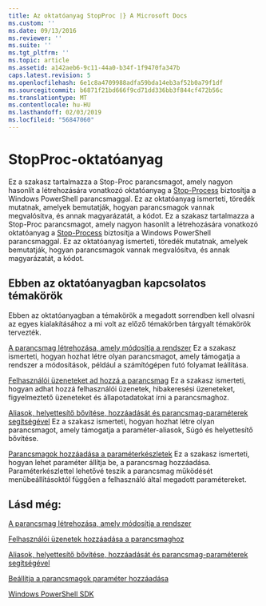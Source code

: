 ```yaml
---
title: Az oktatóanyag StopProc |} A Microsoft Docs
ms.custom: ''
ms.date: 09/13/2016
ms.reviewer: ''
ms.suite: ''
ms.tgt_pltfrm: ''
ms.topic: article
ms.assetid: a142aeb6-9c11-44a0-b34f-1f9470fa347b
caps.latest.revision: 5
ms.openlocfilehash: 6e1c8a4709988adfa59bda14eb3af52b0a79f1df
ms.sourcegitcommit: b6871f21bd666f9cd71dd336bb3f844cf472b56c
ms.translationtype: MT
ms.contentlocale: hu-HU
ms.lasthandoff: 02/03/2019
ms.locfileid: "56847060"
---
```

# <a name="stopproc-tutorial"></a>StopProc-oktatóanyag

Ez a szakasz tartalmazza a Stop-Proc parancsmagot, amely nagyon hasonlít a létrehozására vonatkozó oktatóanyag a [Stop-Process](/powershell/module/Microsoft.PowerShell.Management/Stop-Process) biztosítja a Windows PowerShell parancsmaggal. Ez az oktatóanyag ismerteti, töredék mutatnak, amelyek bemutatják, hogyan parancsmagok vannak megvalósítva, és annak magyarázatát, a kódot.
Ez a szakasz tartalmazza a Stop-Proc parancsmagot, amely nagyon hasonlít a létrehozására vonatkozó oktatóanyag a [Stop-Process](/powershell/module/Microsoft.PowerShell.Management/Stop-Process) biztosítja a Windows PowerShell parancsmaggal. Ez az oktatóanyag ismerteti, töredék mutatnak, amelyek bemutatják, hogyan parancsmagok vannak megvalósítva, és annak magyarázatát, a kódot.

## <a name="topics-in-this-tutorial"></a>Ebben az oktatóanyagban kapcsolatos témakörök

Ebben az oktatóanyagban a témakörök a megadott sorrendben kell olvasni az egyes kialakításához a mi volt az előző témakörben tárgyalt témakörök tervezték.

[A parancsmag létrehozása, amely módosítja a rendszer](./creating-a-cmdlet-that-modifies-the-system.md) Ez a szakasz ismerteti, hogyan hozhat létre olyan parancsmagot, amely támogatja a rendszer a módosítások, például a számítógépen futó folyamat leállítása.

[Felhasználói üzeneteket ad hozzá a parancsmag](./adding-user-messages-to-your-cmdlet.md) Ez a szakasz ismerteti, hogyan adhat hozzá felhasználói üzenetek, hibakeresési üzeneteket, figyelmeztető üzeneteket és állapotadatokat írni a parancsmaghoz.

[Aliasok, helyettesítő bővítése, hozzáadását és parancsmag-paraméterek segítségével](./adding-aliases-wildcard-expansion-and-help-to-cmdlet-parameters.md) Ez a szakasz ismerteti, hogyan hozhat létre olyan parancsmagot, amely támogatja a paraméter-aliasok, Súgó és helyettesítő bővítése.

[Parancsmagok hozzáadása a paraméterkészletek](./adding-parameter-sets-to-a-cmdlet.md) Ez a szakasz ismerteti, hogyan lehet paraméter állítja be, a parancsmag hozzáadása. Paraméterkészlettel lehetővé teszik a parancsmag működését menübeállításoktól függően a felhasználó által megadott paramétereket.

## <a name="see-also"></a>Lásd még:

[A parancsmag létrehozása, amely módosítja a rendszer](./creating-a-cmdlet-that-modifies-the-system.md)

[Felhasználói üzenetek hozzáadása a parancsmaghoz](./adding-user-messages-to-your-cmdlet.md)

[Aliasok, helyettesítő bővítése, hozzáadását és parancsmag-paraméterek segítségével](./adding-aliases-wildcard-expansion-and-help-to-cmdlet-parameters.md)

[Beállítja a parancsmagok paraméter hozzáadása](./adding-parameter-sets-to-a-cmdlet.md)

[Windows PowerShell SDK](../windows-powershell-reference.md)
